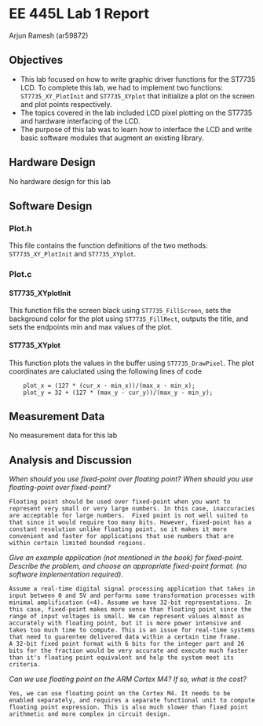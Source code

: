 # EE 445L Lab 1 Report

Arjun Ramesh (ar59872)

## Objectives

* This lab focused on how to write graphic driver functions for the ST7735 LCD. To complete this lab, we had to implement two functions: `ST7735_XY_PlotInit` and `ST7735_XYplot` that initialize a plot on the screen and plot points respectively.
* The topics covered in the lab included LCD pixel plotting on the ST7735 and hardware interfacing of the LCD. 
* The purpose of this lab was to learn how to interface the LCD and write basic software modules that augment an existing library. 

## Hardware Design

No hardware design for this lab

## Software Design

### Plot.h
This file contains the function definitions of the two methods: `ST7735_XY_PlotInit` and `ST7735_XYplot`.

### Plot.c 

#### ST7735_XYplotInit
This function fills the screen black using `ST7735_FillScreen`, sets the background color for the plot using `ST7735_FillRect`, outputs the title, and sets the endpoints min and max values of the plot.


#### ST7735_XYplot
This function plots the values in the buffer using `ST7735_DrawPixel`. The plot coordinates are caluclated using the following lines of code

```
	plot_x = (127 * (cur_x - min_x))/(max_x - min_x);
	plot_y = 32 + (127 * (max_y - cur_y))/(max_y - min_y);
```

## Measurement Data

No measurement data for this lab

## Analysis and Discussion

*When should you use fixed-point over floating point? When should you use floating-point over fixed-point?*

	Floating point should be used over fixed-point when you want to represent very small or very large numbers. In this case, inaccuracies are acceptable for large numbers.  Fixed point is not well suited to that since it would require too many bits. However, fixed-point has a constant resolution unlike floating point, so it makes it more convenient and faster for applications that use numbers that are within certain limited bounded regions.

*Give an example application (not mentioned in the book) for fixed-point. Describe the problem, and choose an appropriate fixed-point format. (no software implementation required).*

	Assume a real-time digital signal processing application that takes in input between 0 and 5V and performs some transformation processes with minimal amplification (<4). Assume we have 32-bit representations. In this case, fixed-point makes more sense than floating point since the range of input voltages is small. We can represent values almost as accurately with floating point, but it is more power intensive and takes too much time to compute. This is an issue for real-time systems that need to guarentee delivered data within a certain time frame.
    A 32-bit fixed point format with 6 bits for the integer part and 26 bits for the fraction would be very accurate and execute much faster than it's floating point equivalent and help the system meet its criteria.

*Can we use floating point on the ARM Cortex M4? If so, what is the cost?*

    Yes, we can use floating point on the Cortex M4. It needs to be enabled separately, and requires a separate functional unit to compute floating point expression. This is also much slower than fixed point arithmetic and more complex in circuit design.


